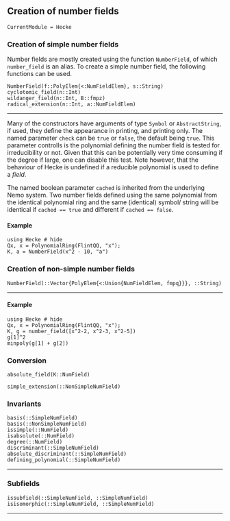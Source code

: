 ## Creation of number fields

```@meta
CurrentModule = Hecke
```

### Creation of simple number fields
Number fields are mostly created using the function `NumberField`, of which
`number_field` is an alias. To create a simple number field, the following
functions can be used.

```@docs
NumberField(f::PolyElem{<:NumFieldElem}, s::String)
cyclotomic_field(n::Int)
wildanger_field(n::Int, B::fmpz)
radical_extension(n::Int, a::NumFieldElem)
```
---

Many of the constructors have arguments of type `Symbol` or `AbstractString`,
if used, they define the appearance in printing, and printing only.
The named parameter `check` can be `true` or `false`, the default being `true`.
This parameter controlls is the polynomial defining the number field is
tested for irreducibility or not. Given that this can be potentially 
very time consuming if the degree if large, one can disable this test. Note
however, that the behaviour of Hecke is undefined if a reducible polynomial
is used to define a *field*.

The named boolean parameter `cached` is inherited from the underlying Nemo
system. Two number fields defined using the same polynomial from the
identical polynomial ring and the same (identical) symbol/ string
will be identical if `cached == true` and different if `cached == false`.

#### Example

```@repl
using Hecke # hide
Qx, x = PolynomialRing(FlintQQ, "x");
K, a = NumberField(x^2 - 10, "a")
```

### Creation of non-simple number fields

```@docs
NumberField(::Vector{PolyElem{<:Union{NumFieldElem, fmpq}}}, ::String)
```
---

#### Example

```@repl
using Hecke # hide
Qx, x = PolynomialRing(FlintQQ, "x");
K, g = number_field([x^2-2, x^2-3, x^2-5])
g[1]^2
minpoly(g[1] + g[2])
```

### Conversion

```@docs
absolute_field(K::NumField)
```

```@docs
simple_extension(::NonSimpleNumField)
```

### Invariants

```@docs
basis(::SimpleNumField)
basis(::NonSimpleNumField)
issimple(::NumField)
isabsolute(::NumField)
degree(::NumField)
discriminant(::SimpleNumField)
absolute_discriminant(::SimpleNumField)
defining_polynomial(::SimpleNumField)
```
---

### Subfields

```@docs
issubfield(::SimpleNumField, ::SimpleNumField)
isisomorphic(::SimpleNumField, ::SimpleNumField)
```
---
